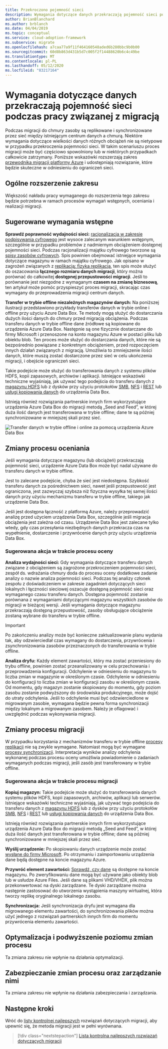 ```yaml
---
title: Przekroczono pojemność sieci
description: Wymagania dotyczące danych przekraczają pojemność sieci podczas prac nad migracją.
author: BrianBlanchard
ms.author: brblanch
ms.date: 04/04/2019
ms.topic: conceptual
ms.service: cloud-adoption-framework
ms.subservice: migrate
ms.openlocfilehash: a7caa77a9f11f464160548aded6b280bbc9b0b00
ms.sourcegitcommit: 60d8b863d431b5d7c005f2f14488620b6c4c49be
ms.translationtype: MT
ms.contentlocale: pl-PL
ms.lasthandoff: 05/12/2020
ms.locfileid: "83217164"
---
```

<!-- cSpell:ignore HDFS databox VHDX -->

# <a name="data-requirements-exceed-network-capacity-during-a-migration-effort"></a>Wymagania dotyczące danych przekraczają pojemność sieci podczas pracy związanej z migracją

Podczas migracji do chmury zasoby są replikowane i synchronizowane przez sieć między istniejącym centrum danych a chmurą. Niektóre wymagania dotyczące wielkości danych różnych obciążeń nie są nietypowe w przypadku przekroczenia pojemności sieci. W takim scenariuszu proces migracji może być częściowo spowolniony lub w niektórych przypadkach całkowicie zatrzymany. Poniższe wskazówki rozszerzają zakres [przewodnika migracji platformy Azure](../azure-migration-guide/index.md) i udostępniają rozwiązanie, które będzie skuteczne w odniesieniu do ograniczeń sieci.

## <a name="general-scope-expansion"></a>Ogólne rozszerzenie zakresu

Większość nakładu pracy wymaganego do rozszerzenia tego zakresu będzie potrzebna w ramach procesów wymagań wstępnych, oceniania i realizacji migracji.

## <a name="suggested-prerequisites"></a>Sugerowane wymagania wstępne

**Sprawdź poprawność wydajności sieci:** [racjonalizacja w zakresie podpisywania cyfrowego](../../digital-estate/rationalize.md) jest wysoce zalecanym warunkiem wstępnym, szczególnie w przypadku problemów z nadmiernym obciążeniem dostępnej pojemności sieci. Podczas racjonalizacji majątku cyfrowego tworzone są [spisy zasobów cyfrowych](../../digital-estate/inventory.md). Spis powinien obejmować istniejące wymagania dotyczące magazynu w ramach majątku cyfrowego. Jak opisano w zagrożeń związanych z [replikacją: fizyka replikacja](../migration-considerations/migrate/replicate.md#replication-risks---physics-of-replication), ten spis może służyć do oszacowania **łącznego rozmiaru danych migracji**, który można porównać do całkowitej **dostępnej przepustowości migracji**. Jeśli to porównanie jest niezgodne z wymaganym **czasem na zmianę biznesową**, ten artykuł może pomóc przyspieszyć proces migracji, skracając czas wymagany do przeprowadzenia migracji centrum danych.

**Transfer w trybie offline niezależnych magazynów danych:** Na poniższej ilustracji przedstawiono przykłady transferów danych w trybie online i offline przy użyciu Azure Data Box. Te metody mogą służyć do dostarczania dużych ilości danych do chmury przed migracją obciążenia. Podczas transferu danych w trybie offline dane źródłowe są kopiowane do urządzenia Azure Data Box. Następnie są one fizycznie dostarczane do firmy Microsoft i przenoszone na konto magazynu Azure w postaci pliku lub obiektu blob. Ten proces może służyć do dostarczania danych, które nie są bezpośrednio powiązane z konkretnym obciążeniem, przed rozpoczęciem innych działań związanych z migracją. Umożliwia to zmniejszenie ilości danych, które muszą zostać dostarczone przez sieć w celu ukończenia migracji, i obejście ograniczeń sieci.

Takie podejście może służyć do transferowania danych z systemu plików HDFS, kopii zapasowych, archiwów i aplikacji. Istniejące wskazówki techniczne wyjaśniają, jak używać tego podejścia do transferu danych z [magazynu HDFS](https://docs.microsoft.com/azure/storage/blobs/data-lake-storage-migrate-on-premises-hdfs-cluster) lub z dysków przy użyciu protokołów [SMB](https://docs.microsoft.com/azure/databox/data-box-deploy-copy-data), [NFS](https://docs.microsoft.com/azure/databox/data-box-deploy-copy-data-via-nfs) i [REST](https://docs.microsoft.com/azure/databox/data-box-deploy-copy-data-via-rest) lub [usługi kopiowania danych](https://docs.microsoft.com/azure/databox/data-box-deploy-copy-data-via-copy-service) do urządzenia Data Box.

Istnieją również rozwiązania partnerskie innych firm wykorzystujące urządzenia Azure Data Box do migracji metodą „Seed and Feed”, w której duża ilość danych jest transferowana w trybie offline; dane te są później synchronizowane w mniejszej skali przez sieć.

![Transfer danych w trybie offline i online za pomocą urządzenia Azure Data Box](../../_images/migrate/data-box.png)

## <a name="assess-process-changes"></a>Zmiany procesu oceniania

Jeśli wymagania dotyczące magazynu (lub obciążeń) przekraczają pojemność sieci, urządzenie Azure Data Box może być nadal używane do transferu danych w trybie offline.

Jest to zalecane podejście, chyba że sieć jest niedostępna. Szybkość transferu danych za pośrednictwem sieci, nawet jeśli przepustowość jest ograniczona, jest zazwyczaj szybsza niż fizyczna wysyłka tej samej ilości danych przy użyciu mechanizmu transferu w trybie offline, takiego jak urządzenie Data Box.

Jeśli jest dostępna łączność z platformą Azure, należy przeprowadzić analizę przed użyciem urządzenia Data Box, szczególnie jeśli migracja obciążenia jest zależna od czasu. Urządzenie Data Box jest zalecane tylko wtedy, gdy czas przesyłania niezbędnych danych przekracza czas na wypełnienie, dostarczenie i przywrócenie danych przy użyciu urządzenia Data Box.

### <a name="suggested-action-during-the-assess-process"></a>Sugerowana akcja w trakcie procesu oceny

**Analiza wydajności sieci:** Gdy wymagania dotyczące transferu danych związane z obciążeniem są zagrożone przekroczeniem pojemności sieci, zespół ds. wdrażania chmury doda do procesu oceny dodatkowe zadanie analizy o nazwie analiza pojemności sieci. Podczas tej analizy członek zespołu z doświadczeniem w zakresie zagadnień dotyczących sieci lokalnych i łączności sieciowej oszacuje dostępną pojemność sieci oraz wymaganego czasu transferu danych. Dostępna pojemność zostanie porównana z wymaganiami dotyczącymi magazynu wszystkich zasobów do migracji w bieżącej wersji. Jeśli wymagania dotyczące magazynu przekraczają dostępną przepustowość, zasoby obsługujące obciążenie zostaną wybrane do transferu w trybie offline.

> [!IMPORTANT]
> Po zakończeniu analizy może być konieczne zaktualizowanie planu wydania tak, aby odzwierciedlał czas wymagany do dostarczenia, przywrócenia i zsynchronizowania zasobów przeznaczonych do transferowania w trybie offline.

**Analiza dryfu:** Każdy element zawartości, który ma zostać przeniesiony do trybu offline, powinien zostać przeanalizowany w celu przechowania i przeprowadzenia konfiguracji. Odchylenie w odniesieniu do magazynu to liczba zmian w magazynie w określonym czasie. Odchylenie w odniesieniu do konfiguracji to liczba zmian w konfiguracji zasobu w określonym czasie. Od momentu, gdy magazyn zostanie skopiowany do momentu, gdy poziom zasobu zostanie podwyższony do środowiska produkcyjnego, może dojść do utraty odchylenia. Jeśli to odchylenie musi być odzwierciedlone w migrowanym zasobie, wymagana będzie pewna forma synchronizacji między lokalnym a migrowanym zasobem. Należy je oflagować i uwzględnić podczas wykonywania migracji.

## <a name="migrate-process-changes"></a>Zmiany procesu migracji

W przypadku korzystania z mechanizmów transferu w trybie offline [procesy replikacji](../migration-considerations/migrate/replicate.md) nie są zwykle wymagane. Natomiast mogą być wymagane [procesy synchronizacji](../migration-considerations/migrate/replicate.md). Interpretacja wyników analizy odchylenia wykonanej podczas procesu oceny umożliwia powiadomienie o zadaniach wymaganych podczas migracji, jeśli zasób jest transferowany w trybie offline.

### <a name="suggested-action-during-the-migrate-process"></a>Sugerowana akcja w trakcie procesu migracji

**Kopiuj magazyn:** Takie podejście może służyć do transferowania danych systemu plików HDFS, kopii zapasowych, archiwów, aplikacji lub serwerów. Istniejące wskazówki techniczne wyjaśniają, jak używać tego podejścia do transferu danych z [magazynu HDFS](https://docs.microsoft.com/azure/storage/blobs/data-lake-storage-migrate-on-premises-hdfs-cluster) lub z dysków przy użyciu protokołów [SMB](https://docs.microsoft.com/azure/databox/data-box-deploy-copy-data), [NFS](https://docs.microsoft.com/azure/databox/data-box-deploy-copy-data-via-nfs) i [REST](https://docs.microsoft.com/azure/databox/data-box-deploy-copy-data-via-rest) lub [usługi kopiowania danych](https://docs.microsoft.com/azure/databox/data-box-deploy-copy-data-via-copy-service) do urządzenia Data Box.

Istnieją również rozwiązania partnerskie innych firm wykorzystujące urządzenia Azure Data Box do migracji metodą „Seed and Feed”, w której duża ilość danych jest transferowana w trybie offline; dane są później synchronizowane w mniejszej skali przez sieć.

**Wyślij urządzenie:** Po skopiowaniu danych urządzenie może zostać [wysłane do firmy Microsoft](https://docs.microsoft.com/azure/databox/data-box-deploy-picked-up). Po otrzymaniu i zaimportowaniu urządzenia dane będą dostępne na koncie magazynu Azure.

**Przywróć element zawartości:** [Sprawdź, czy dane](https://docs.microsoft.com/azure/databox/data-box-deploy-picked-up#verify-data-upload-to-azure) są dostępne na koncie magazynu. Po zweryfikowaniu dane mogą być używane jako obiekty blob lub w usłudze Azure Files. Jeśli dane są plikami VHD/VHDX, plik można przekonwertować na dyski zarządzane. Te dyski zarządzane można następnie zastosować do utworzenia wystąpienia maszyny wirtualnej, która tworzy replikę oryginalnego lokalnego zasobu.

**Synchronizacja:** Jeśli synchronizacja dryfu jest wymagana dla migrowanego elementu zawartości, do synchronizowania plików można użyć jednego z rozwiązań partnerskich innych firm do momentu przywrócenia elementu zawartości.

## <a name="optimize-and-promote-process-changes"></a>Optymalizacja i podwyższenie poziomu zmian procesu

Ta zmiana zakresu nie wpłynie na działania optymalizacji.

## <a name="secure-and-manage-process-changes"></a>Zabezpieczanie zmian procesu oraz zarządzanie nimi

Ta zmiana zakresu nie wpłynie na działania zabezpieczania i zarządzania.

## <a name="next-steps"></a>Następne kroki

Wróć do [listy kontrolnej najlepszych](./index.md) rozwiązań dotyczących migracji, aby upewnić się, że metoda migracji jest w pełni wyrównana.

> [!div class="nextstepaction"]
> [Lista kontrolna najlepszych rozwiązań dotyczących migracji](./index.md)

